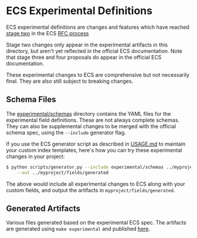 # ECS Experimental Definitions

ECS experimental definitions are changes and features which have reached [stage two](https://elastic.github.io/ecs/stages.html) in the ECS [RFC process](../rfcs)

Stage two changes only appear in the experimental artifacts in this directory, but aren't yet reflected in the official ECS documentation.
Note that stage three and four proposals do appear in the official ECS documentation.

These experimental changes to ECS are comprehensive but not necessarily final. They are also still subject to breaking changes.

## Schema Files

The [experimental/schemas](./schemas) directory contains the YAML files for the experimental field definitions. These are not always complete schemas. They can also be supplemental changes to be merged with the official schema spec, using the `--include` generator flag.

If you use the ECS generator script as described in [USAGE.md](../USAGE.md) to maintain your custom index templates, here's how you can try these experimental changes in your project:

```sh
$ python scripts/generator.py --include experimental/schemas ../myproject/fields/custom/ \
    --out ../myproject/fields/generated
```

The above would include all experimental changes to ECS along with your custom fields, and output the artifacts in `myproject/fields/generated`.

## Generated Artifacts

Various files generated based on the experimental ECS spec. The artifacts are generated using `make experimental` and published [here](./generated).
